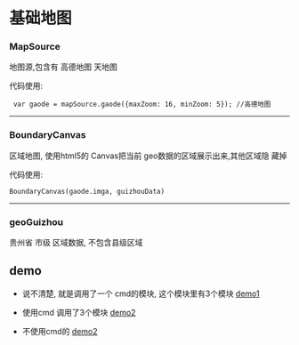 # 基础地图

### MapSource
地图源,包含有 高德地图 天地图


代码使用:
```
 var gaode = mapSource.gaode({maxZoom: 16, minZoom: 5}); //高德地图
```
-----
### BoundaryCanvas
区域地图, 使用html5的 Canvas把当前 geo数据的区域展示出来,其他区域隐	藏掉

代码使用:
``` 
BoundaryCanvas(gaode.imga, guizhouData)
```
-----
### geoGuizhou
贵州省 市级 区域数据, 不包含县级区域


## demo
    
* 说不清楚, 就是调用了一个 cmd的模块, 这个模块里有3个模块
[demo1](https://mapleaflet.github.io/mapBase/demo/index_cmd.html)     

    
* 使用cmd 调用了3个模块 
[demo2](https://mapleaflet.github.io/mapBase/demo/index_cmd_use.html)     
    

* 不使用cmd的 
[demo2](https://mapleaflet.github.io/mapBase/demo/index.html)     

